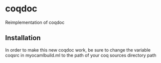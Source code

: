 coqdoc
======

Reimplementation of coqdoc


Installation
------------

In order to make this new coqdoc work, be sure to change the variable coqsrc in
myocamlbuild.ml to the path of your coq sources directory path
